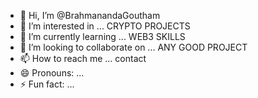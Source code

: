 - 👋 Hi, I’m @BrahmanandaGoutham
- 👀 I’m interested in ... CRYPTO PROJECTS
- 🌱 I’m currently learning ... WEB3 SKILLS
- 💞️ I’m looking to collaborate on ... ANY GOOD PROJECT
- 📫 How to reach me ... contact
- 😄 Pronouns: ...
- ⚡ Fun fact: ...

<!---
BrahmanandaGoutham/BrahmanandaGoutham is a ✨ special ✨ repository because its `README.md` (this file) appears on your GitHub profile.
You can click the Preview link to take a look at your changes.
--->
